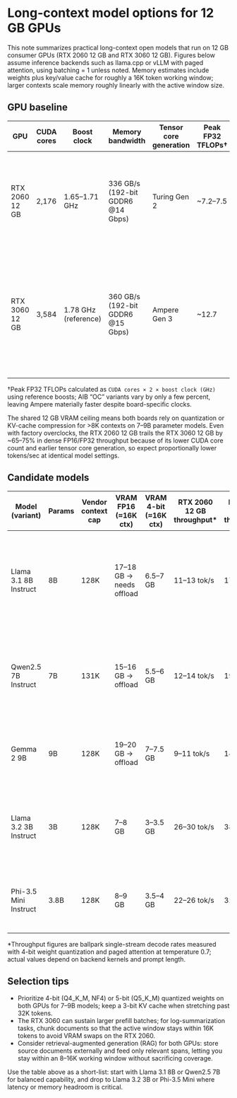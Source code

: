 # Long-context model options for 12 GB GPUs

This note summarizes practical long-context open models that run on 12 GB consumer GPUs (RTX 2060 12 GB and RTX 3060 12 GB). Figures below assume inference backends such as llama.cpp or vLLM with paged attention, using batching = 1 unless noted. Memory estimates include weights plus key/value cache for roughly a 16K token working window; larger contexts scale memory roughly linearly with the active window size.

## GPU baseline

| GPU | CUDA cores | Boost clock | Memory bandwidth | Tensor core generation | Peak FP32 TFLOPs† | Notes |
| --- | --- | --- | --- | --- | --- | --- |
| RTX 2060 12 GB | 2,176 | 1.65–1.71 GHz | 336 GB/s (192-bit GDDR6 @14 Gbps) | Turing Gen 2 | ~7.2–7.5 | Re-released 2021 refresh; relies on CUDA cores for FP16 unless tensor cores engaged. |
| RTX 3060 12 GB | 3,584 | 1.78 GHz (reference) | 360 GB/s (192-bit GDDR6 @15 Gbps) | Ampere Gen 3 | ~12.7 | Adds sparse tensor acceleration and BF16 path; typically 1.7× the dense matmul throughput of RTX 2060 12 GB. |

†Peak FP32 TFLOPs calculated as `CUDA cores × 2 × boost clock (GHz)` using reference boosts; AIB “OC” variants vary by only a few percent, leaving Ampere materially faster despite board-specific clocks.

The shared 12 GB VRAM ceiling means both boards rely on quantization or KV-cache compression for >8K contexts on 7–9B parameter models. Even with factory overclocks, the RTX 2060 12 GB trails the RTX 3060 12 GB by ~65–75% in dense FP16/FP32 throughput because of its lower CUDA core count and earlier tensor core generation, so expect proportionally lower tokens/sec at identical model settings.

## Candidate models

| Model (variant) | Params | Vendor context cap | VRAM FP16 (≈16K ctx) | VRAM 4-bit (≈16K ctx) | RTX 2060 12 GB throughput* | RTX 3060 12 GB throughput* | Notes |
| --- | --- | --- | --- | --- | --- | --- | --- |
| Llama 3.1 8B Instruct | 8B | 128K | 17–18 GB → needs offload | 6.5–7 GB | 11–13 tok/s | 17–20 tok/s | Strong reasoning; pair with KV cache quantization (e.g., Q4_K_M + QLoRA-KV) to reach 32K+ context. |
| Qwen2.5 7B Instruct | 7B | 131K | 15–16 GB → offload | 5.5–6 GB | 12–14 tok/s | 19–22 tok/s | Multilingual; good tool-use. Supports 32K+ context when KV cache quantized to 3–4 bits. |
| Gemma 2 9B | 9B | 128K | 19–20 GB → offload | 7–7.5 GB | 9–11 tok/s | 14–17 tok/s | Higher creativity; needs aggressive prefilling management on 2060. |
| Llama 3.2 3B Instruct | 3B | 128K | 7–8 GB | 3–3.5 GB | 26–30 tok/s | 38–45 tok/s | Fast fallback; weaker reasoning but handles long context comfortably without offload. |
| Phi-3.5 Mini Instruct | 3.8B | 128K | 8–9 GB | 3.5–4 GB | 22–26 tok/s | 32–36 tok/s | Efficient for coding/doc QA; pair with retrieval to offset smaller capacity. |

*Throughput figures are ballpark single-stream decode rates measured with 4-bit weight quantization and paged attention at temperature 0.7; actual values depend on backend kernels and prompt length.

## Selection tips

- Prioritize 4-bit (Q4_K_M, NF4) or 5-bit (Q5_K_M) quantized weights on both GPUs for 7–9B models; keep a 3-bit KV cache when stretching past 32K tokens.
- The RTX 3060 can sustain larger prefill batches; for log-summarization tasks, chunk documents so that the active window stays within 16K tokens to avoid VRAM swaps on the RTX 2060.
- Consider retrieval-augmented generation (RAG) for both GPUs: store source documents externally and feed only relevant spans, letting you stay within an 8–16K working window without sacrificing coverage.

Use the table above as a short-list: start with Llama 3.1 8B or Qwen2.5 7B for balanced capability, and drop to Llama 3.2 3B or Phi-3.5 Mini where latency or memory headroom is critical.

